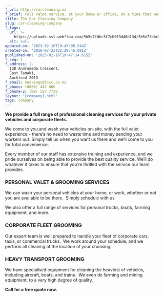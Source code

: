 ```yaml
---
f_url: http://carcleaning.nz
f_brief: Full valet service, at your home or office, at a time that works best for you.
title: The Car Cleaning Company
slug: car-cleaning-company
f_logo:
  url: >-
    https://uploads-ssl.webflow.com/5b5e7fdbc3f7cb0f3d48d134/5b5e7fdbc3f7cb7ea848d3e0_tccc.png
  alt: null
updated-on: '2023-02-16T19:47:05.544Z'
created-on: '2018-07-23T22:28:45.091Z'
published-on: '2023-02-16T19:47:14.615Z'
f_seq: 1
f_address: |-
  13D Andromeda Crescent,
  East Tamaki,
  Auckland 2013
f_email: bookings@tccc.co.nz
f_phone: (0800) 447 666
f_phone-2: (09) 527 7730
layout: '[company].html'
tags: company
---
```


**We provide a full range of professional cleaning services for your private vehicles and corporate fleets.**

We come to you and wash your vehicles on-site, with the full valet experience - there’s no need to waste time and money sending your workers out. Simply tell us when you want us there and we’ll come to you for total convenience.

Every member of our staff has extensive training and experience, and we pride ourselves on being able to provide the best quality service. We’ll do whatever it takes to ensure that you’re thrilled with the service our team provides.

### PERSONAL VALET & GROOMING SERVICES

We can wash your personal vehicles at your home, or work, whether or not you are available to be there.  Simply schedule with us

We also offer a full range of services for personal trucks, boats, farming equipment, and more.

### CORPORATE FLEET GROOMING

Our expert team is well prepared to handle your fleet of corporate cars, taxis, or commercial trucks.  We work around your schedule, and we perform all cleaning at the location of your choosing.

### HEAVY TRANSPORT GROOMING

We have specialised equipment for cleaning the heaviest of vehicles, including aircraft, boats, and trains.  We even do farming and mining equipment, to a very high degree of quality.

**Call for a free quote now.**
